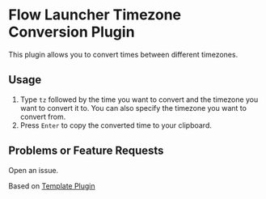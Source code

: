 # Flow Launcher Timezone Conversion Plugin

This plugin allows you to convert times between different timezones.

## Usage

1. Type `tz` followed by the time you want to convert and the timezone you want to convert it to. You can also specify the timezone you want to convert from.
2. Press `Enter` to copy the converted time to your clipboard.

## Problems or Feature Requests

Open an issue.

Based on [Template Plugin](https://github.com/Joehoel/flow-launcher-plugin-template-node)
